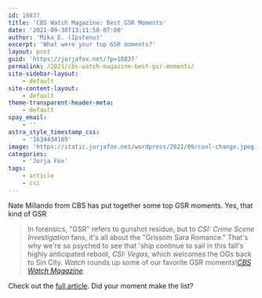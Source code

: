 ```yaml
---
id: 18837
title: 'CBS Watch Magazine: Best GSR Moments'
date: '2021-09-30T13:11:50-07:00'
author: 'Mika E. (Ipstenu)'
excerpt: 'What were your top GSR moments?'
layout: post
guid: 'https://jorjafox.net/?p=18837'
permalink: /2021/cbs-watch-magazine-best-gsr-moments/
site-sidebar-layout:
    - default
site-content-layout:
    - default
theme-transparent-header-meta:
    - default
spay_email:
    - ''
astra_style_timestamp_css:
    - '1634434189'
image: 'https://static.jorjafox.net/wordpress/2021/09/cool-change.jpeg'
categories:
    - 'Jorja Fox'
tags:
    - article
    - csi
---
```


Nate Millando from CBS has put together some top GSR moments. Yes, that kind of GSR

<blockquote class="wp-block-quote">In forensics, "GSR" refers to gunshot residue, but to&nbsp;<em>CSI: Crime Scene Investigation&nbsp;</em>fans, it's all about the "Grissom Sara Romance." That's why we're so psyched to see that 'ship continue to sail in this fall's highly anticipated reboot,&nbsp;<em>CSI: Vegas,&nbsp;</em>which welcomes the OGs back to Sin City.&nbsp;<em>Watch</em>&nbsp;rounds up some of our favorite GSR moments!<cite><a href="https://cbswatchmagazine.com/shows/csi-crime-scene-investigation/cool-change">CBS Watch Magazine</a></cite></blockquote>

Check out the <a href="https://cbswatchmagazine.com/shows/csi-crime-scene-investigation/cool-change">full article</a>. Did your moment make the list?
